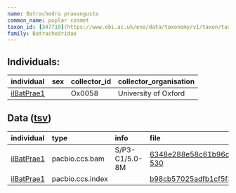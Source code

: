 ```yaml
---
name: Batrachedra praeangusta
common_name: poplar cosmet
taxon_id: [347710](https://www.ebi.ac.uk/ena/data/taxonomy/v1/taxon/tax-id/347710)order: Lepidoptera
family: Batrachedridae
---
```


## Individuals:

| individual | sex | collector_id | collector_organisation |
| :--------- | :-: | :----------- | :--------------------- |
| [ilBatPrae1](ilBatPrae1.md) |  | Ox0058 | University of Oxford |

## Data ([tsv](Batrachedra_praeangusta_data.tsv))

| individual | type | info | file |
| :--------- | :--- | :--- | :--- |
| [ilBatPrae1](ilBatPrae1.md) | pacbio.ccs.bam | S/P3-C1/5.0-8M | [6348e288e58c61b96ca22aeae2f4f7e9-530](https://darwin.cog.sanger.ac.uk/insects/Batrachedra_praeangusta/ilBatPrae1/genomic_data/pacbio/m64016_191123_233709.ccs.bam) |
| [ilBatPrae1](ilBatPrae1.md) | pacbio.ccs.index |  | [b98cb57025adfb1cf5f36571918550e6](https://darwin.cog.sanger.ac.uk/insects/Batrachedra_praeangusta/ilBatPrae1/genomic_data/pacbio/m64016_191123_233709.ccs.bam.pbi) |
